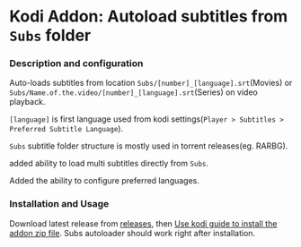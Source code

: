 # Kodi Addon: Autoload subtitles from `Subs` folder

### Description and configuration
Auto-loads subtitles from location `Subs/[number]_[language].srt`(Movies) or `Subs/Name.of.the.video/[number]_[language].srt`(Series) on video playback.

`[language]` is first language used from kodi settings(`Player > Subtitles > Preferred Subtitle Language`).

`Subs` subtitle folder structure is mostly used in torrent releases(eg. RARBG).

added ability to load multi subtitles directly from `Subs`.

Added the ability to configure preferred languages.

### Installation and Usage
Download latest release from [releases](https://github.com/mussonero/kodi.service.subsautoloader/releases/), then [Use kodi guide to install the addon zip file](https://kodi.wiki/view/Archive:Install_add-ons_from_zip_files). Subs autoloader should work right after installation.


